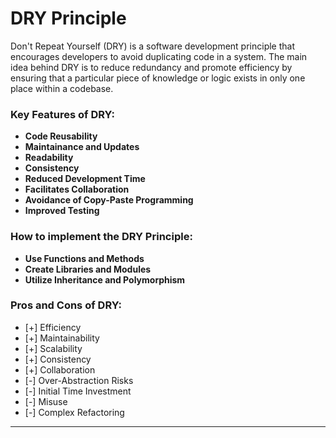 # DRY Principle

Don't Repeat Yourself (DRY) is a software development principle that encourages developers to avoid duplicating code in a system. The main idea behind DRY is to reduce redundancy and promote efficiency by ensuring that a particular piece of knowledge or logic exists in only one place within a codebase.

### Key Features of DRY:

- **Code Reusability**
- **Maintainance and Updates**
- **Readability**
- **Consistency**
- **Reduced Development Time**
- **Facilitates Collaboration**
- **Avoidance of Copy-Paste Programming**
- **Improved Testing**

### How to implement the DRY Principle:

- **Use Functions and Methods**
- **Create Libraries and Modules**
- **Utilize Inheritance and Polymorphism**

### Pros and Cons of DRY:

- [+] Efficiency
- [+] Maintainability
- [+] Scalability
- [+] Consistency
- [+] Collaboration
- [-] Over-Abstraction Risks
- [-] Initial Time Investment
- [-] Misuse
- [-] Complex Refactoring

---
